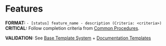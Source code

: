 # Features

**FORMAT:** `- [status] feature_name - description (Criteria: <criteria>)`
**CRITICAL:** Follow completion criteria from [Common Procedures](../docs/COMMON-PROCEDURES.md#feature-completion-criteria).

<template>
# Features

## {{module_name}}

### {{sub_module_name}}

- {{status}} {{feature_name}} - {{brief_description}} (Criteria: {{acceptance_criteria}})
  - {{status}} {{sub_feature_name}} - {{sub_component_description}} (Criteria: {{sub_criteria}})
</template>

**VALIDATION:** See [Base Template System](BASE.template.md#universal-validation-rules) + [Documentation Templates](BASE.template.md#documentation-templates-features-requirements-tasks-etc)
